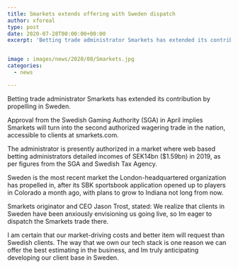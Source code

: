 ```yaml
---
title: Smarkets extends offering with Sweden dispatch
author: xforeal 
type: post
date: 2020-07-28T00:00:00+00:00
excerpt: 'Betting trade administrator Smarkets has extended its contribution by propelling in Sweden '


image : images/news/2020/08/Smarkets.jpg
categories:
  - news

---
```

Betting trade administrator Smarkets has extended its contribution by propelling in Sweden. 

Approval from the Swedish Gaming Authority (SGA) in April implies Smarkets will turn into the second authorized wagering trade in the nation, accessible to clients at smarkets.com. 

The administrator is presently authorized in a market where web based betting administrators detailed incomes of SEK14bn ($1.59bn) in 2019, as per figures from the SGA and Swedish Tax Agency. 

Sweden is the most recent market the London-headquartered organization has propelled in, after its SBK sportsbook application opened up to players in Colorado a month ago, with plans to grow to Indiana not long from now. 

Smarkets originator and CEO Jason Trost, stated: We realize that clients in Sweden have been anxiously envisioning us going live, so Im eager to dispatch the Smarkets trade there. 

I am certain that our market-driving costs and better item will request than Swedish clients. The way that we own our tech stack is one reason we can offer the best estimating in the business, and Im truly anticipating developing our client base in Sweden.